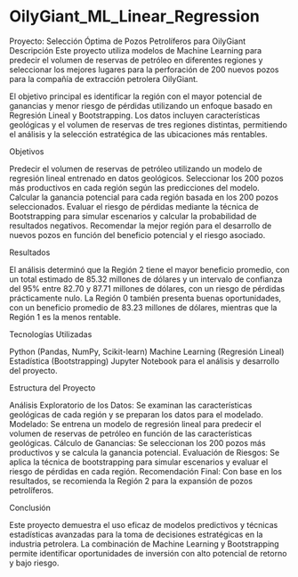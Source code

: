 # OilyGiant_ML_Linear_Regression

Proyecto: Selección Óptima de Pozos Petrolíferos para OilyGiant
Descripción
Este proyecto utiliza modelos de Machine Learning para predecir el volumen de reservas de petróleo en diferentes regiones y seleccionar los mejores lugares para la perforación de 200 nuevos pozos para la compañía de extracción petrolera OilyGiant.

El objetivo principal es identificar la región con el mayor potencial de ganancias y menor riesgo de pérdidas utilizando un enfoque basado en Regresión Lineal y Bootstrapping. Los datos incluyen características geológicas y el volumen de reservas de tres regiones distintas, permitiendo el análisis y la selección estratégica de las ubicaciones más rentables.

Objetivos

Predecir el volumen de reservas de petróleo utilizando un modelo de regresión lineal entrenado en datos geológicos.
Seleccionar los 200 pozos más productivos en cada región según las predicciones del modelo.
Calcular la ganancia potencial para cada región basada en los 200 pozos seleccionados.
Evaluar el riesgo de pérdidas mediante la técnica de Bootstrapping para simular escenarios y calcular la probabilidad de resultados negativos.
Recomendar la mejor región para el desarrollo de nuevos pozos en función del beneficio potencial y el riesgo asociado.

Resultados

El análisis determinó que la Región 2 tiene el mayor beneficio promedio, con un total estimado de 85.32 millones de dólares y un intervalo de confianza del 95% entre 82.70 y 87.71 millones de dólares, con un riesgo de pérdidas prácticamente nulo.
La Región 0 también presenta buenas oportunidades, con un beneficio promedio de 83.23 millones de dólares, mientras que la Región 1 es la menos rentable.

Tecnologías Utilizadas

Python (Pandas, NumPy, Scikit-learn)
Machine Learning (Regresión Lineal)
Estadística (Bootstrapping)
Jupyter Notebook para el análisis y desarrollo del proyecto.

Estructura del Proyecto

Análisis Exploratorio de los Datos: Se examinan las características geológicas de cada región y se preparan los datos para el modelado.
Modelado: Se entrena un modelo de regresión lineal para predecir el volumen de reservas de petróleo en función de las características geológicas.
Cálculo de Ganancias: Se seleccionan los 200 pozos más productivos y se calcula la ganancia potencial.
Evaluación de Riesgos: Se aplica la técnica de bootstrapping para simular escenarios y evaluar el riesgo de pérdidas en cada región.
Recomendación Final: Con base en los resultados, se recomienda la Región 2 para la expansión de pozos petrolíferos.

Conclusión

Este proyecto demuestra el uso eficaz de modelos predictivos y técnicas estadísticas avanzadas para la toma de decisiones estratégicas en la industria petrolera. La combinación de Machine Learning y Bootstrapping permite identificar oportunidades de inversión con alto potencial de retorno y bajo riesgo.
